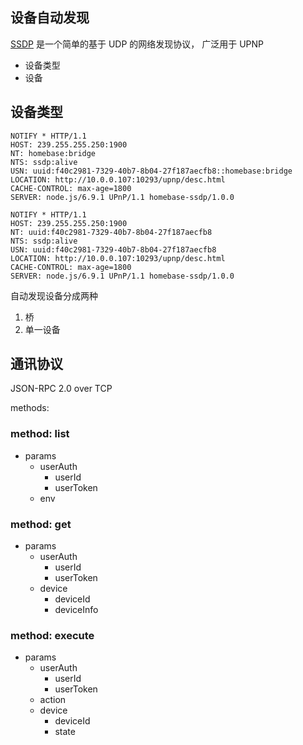 ## 设备自动发现

[SSDP](https://zh.wikipedia.org/wiki/%E7%AE%80%E5%8D%95%E6%9C%8D%E5%8A%A1%E5%8F%91%E7%8E%B0%E5%8D%8F%E8%AE%AE) 是一个简单的基于 UDP 的网络发现协议， 广泛用于 UPNP

- 设备类型
- 设备

## 设备类型


```
NOTIFY * HTTP/1.1
HOST: 239.255.255.250:1900
NT: homebase:bridge
NTS: ssdp:alive
USN: uuid:f40c2981-7329-40b7-8b04-27f187aecfb8::homebase:bridge
LOCATION: http://10.0.0.107:10293/upnp/desc.html
CACHE-CONTROL: max-age=1800
SERVER: node.js/6.9.1 UPnP/1.1 homebase-ssdp/1.0.0

```


```
NOTIFY * HTTP/1.1
HOST: 239.255.255.250:1900
NT: uuid:f40c2981-7329-40b7-8b04-27f187aecfb8
NTS: ssdp:alive
USN: uuid:f40c2981-7329-40b7-8b04-27f187aecfb8
LOCATION: http://10.0.0.107:10293/upnp/desc.html
CACHE-CONTROL: max-age=1800
SERVER: node.js/6.9.1 UPnP/1.1 homebase-ssdp/1.0.0
```

自动发现设备分成两种

1. 桥
2. 单一设备


## 通讯协议

JSON-RPC 2.0 over TCP

methods:

### method: list

- params
  - userAuth
    - userId
    - userToken
  - env

### method: get

- params
  - userAuth
    - userId
    - userToken
  - device
    - deviceId
    - deviceInfo

### method: execute

- params
  - userAuth
    - userId
    - userToken
  - action
  - device
    - deviceId
    - state
